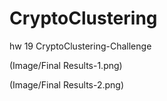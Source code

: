 # CryptoClustering
hw 19 CryptoClustering-Challenge

(Image/Final Results-1.png)

(Image/Final Results-2.png)

